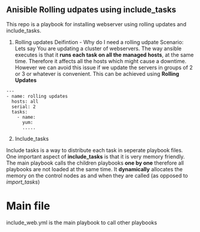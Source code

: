 ## Anisible Rolling udpates using include_tasks
This repo is a playbook for installing webserver using rolling updates and include_tasks.

1. Rolling updates
Deifintion - Why do I need a rolling udpate
Scenario: Lets say You are updating a cluster of webservers. The way ansible executes is that it **runs each task on all the managed hosts**, at the same time. Therefore it affects all the hosts which might cause a downtime. However we can avoid this issue if we update the servers in groups of 2 or 3 or whatever is convenient. This can be achieved using **Rolling Updates**

```
---
- name: rolling updates
  hosts: all
  serial: 2
  tasks:
    - name:
      yum: 
      .....
```
2. Include_tasks

Include tasks is a way to distribute each task in seperate playbook files. One important aspect of **include_tasks** is that it is very memory friendly. The main playbook calls the children playbooks **one by one** therefore all playbooks are not loaded at the same time. It **dynamically** allocates the memory on the control nodes as and when they are called (as opposed to *import_tasks*)


# Main file
include_web.yml is the main playbook to call other playbooks
